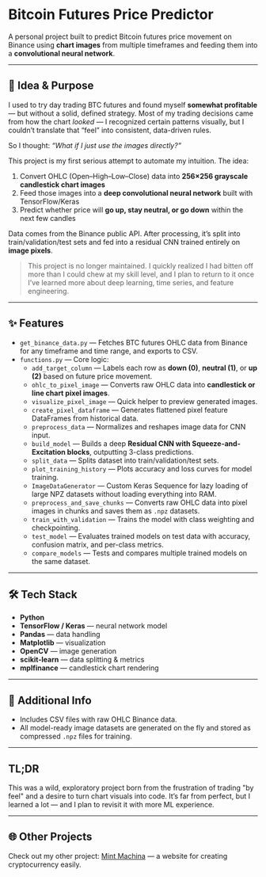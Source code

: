 # Bitcoin Futures Price Predictor

A personal project built to predict Bitcoin futures price movement on Binance using **chart images** from multiple timeframes and feeding them into a **convolutional neural network**.

---

## 🧠 Idea & Purpose

I used to try day trading BTC futures and found myself **somewhat profitable** — but without a solid, defined strategy. Most of my trading decisions came from how the chart *looked* — I recognized certain patterns visually, but I couldn’t translate that “feel” into consistent, data-driven rules.

So I thought: _“What if I just use the images directly?”_

This project is my first serious attempt to automate my intuition. The idea:

1. Convert OHLC (Open–High–Low–Close) data into **256×256 grayscale candlestick chart images**  
2. Feed those images into a **deep convolutional neural network** built with TensorFlow/Keras  
3. Predict whether price will **go up, stay neutral, or go down** within the next few candles

Data comes from the Binance public API. After processing, it’s split into train/validation/test sets and fed into a residual CNN trained entirely on **image pixels**.

> This project is no longer maintained. I quickly realized I had bitten off more than I could chew at my skill level, and I plan to return to it once I’ve learned more about deep learning, time series, and feature engineering.

---

## ✨ Features

- `get_binance_data.py` — Fetches BTC futures OHLC data from Binance for any timeframe and time range, and exports to CSV.  
- `functions.py` — Core logic:
  - `add_target_column` — Labels each row as **down (0)**, **neutral (1)**, or **up (2)** based on future price movement.
  - `ohlc_to_pixel_image` — Converts raw OHLC data into **candlestick or line chart pixel images**.
  - `visualize_pixel_image` — Quick helper to preview generated images.
  - `create_pixel_dataframe` — Generates flattened pixel feature DataFrames from historical data.
  - `preprocess_data` — Normalizes and reshapes image data for CNN input.
  - `build_model` — Builds a deep **Residual CNN with Squeeze-and-Excitation blocks**, outputting 3-class predictions.
  - `split_data` — Splits dataset into train/validation/test sets.
  - `plot_training_history` — Plots accuracy and loss curves for model training.
  - `ImageDataGenerator` — Custom Keras Sequence for lazy loading of large NPZ datasets without loading everything into RAM.
  - `preprocess_and_save_chunks` — Converts raw OHLC data into pixel images in chunks and saves them as `.npz` datasets.
  - `train_with_validation` — Trains the model with class weighting and checkpointing.
  - `test_model` — Evaluates trained models on test data with accuracy, confusion matrix, and per-class metrics.
  - `compare_models` — Tests and compares multiple trained models on the same dataset.

---

## 🛠 Tech Stack

- **Python**
- **TensorFlow / Keras** — neural network model
- **Pandas** — data handling
- **Matplotlib** — visualization
- **OpenCV** — image generation
- **scikit-learn** — data splitting & metrics
- **mplfinance** — candlestick chart rendering

---

## 📂 Additional Info

- Includes CSV files with raw OHLC Binance data.
- All model-ready image datasets are generated on the fly and stored as compressed `.npz` files for training.

---

## TL;DR

This was a wild, exploratory project born from the frustration of trading "by feel" and a desire to turn chart visuals into code. It’s far from perfect, but I learned a lot — and I plan to revisit it with more ML experience.

---

## 🌐 Other Projects

Check out my other project: [Mint Machina](https://mintmachina.com) — a website for creating cryptocurrency easily.
